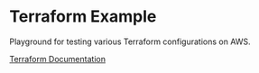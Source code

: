 # Terraform Example

Playground for testing various Terraform configurations on AWS.

[Terraform Documentation](https://www.terraform.io/intro/getting-started/build.html)